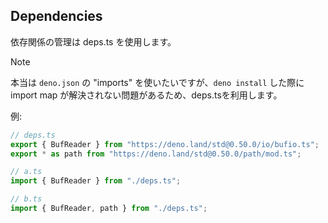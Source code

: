 ## Dependencies

依存関係の管理は deps.ts を使用します。

> [!NOTE]
> 本当は `deno.json` の "imports" を使いたいですが、`deno install` した際に import map が解決されない問題があるため、deps.tsを利用します。

例:

```ts
// deps.ts
export { BufReader } from "https://deno.land/std@0.50.0/io/bufio.ts";
export * as path from "https://deno.land/std@0.50.0/path/mod.ts";
```

```ts
// a.ts
import { BufReader } from "./deps.ts";

// b.ts
import { BufReader, path } from "./deps.ts";
```
